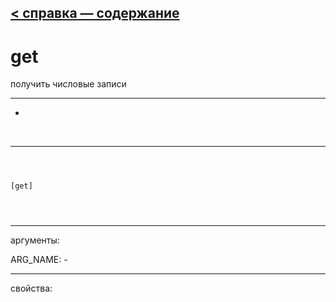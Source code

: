 [< справка — содержание](ceammc_lib.html)
---

# get


получить числовые записи

---

-
<br>


---


```



[get]


            
```

---
аргументы:

ARG_NAME: -<br>

---
свойства:


